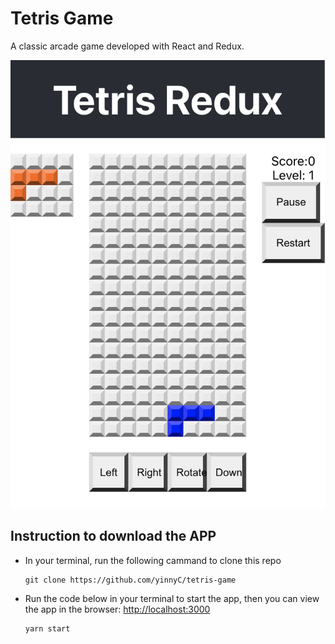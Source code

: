 # Tetris Game

A classic arcade game developed with React and Redux.

![Demo](./imgs/demo.png)

## Instruction to download the APP

- In your terminal, run the following cammand to clone this repo

  ```terminal command
  git clone https://github.com/yinnyC/tetris-game
  ```

- Run the code below in your terminal to start the app, then you can view the app in the browser: [http://localhost:3000](http://localhost:3000)

  ```terminal command
  yarn start
  ```
